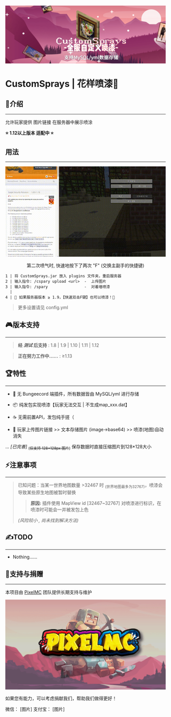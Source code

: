 ![CustomSprays](banner.png)


# <b>CustomSprays</b> | 花样喷漆🎉

## 📢介绍
___
允许玩家提供 图片链接 在服务器中展示喷涂

<b>⭐ 1.12以上版本 适配中 ⭐</b>


## 用法
___
![QuickUse](QuickUse.gif "糊到爆炸的示意图")
<center>第二次喷气时, 快速地按下了两次 "F" (交换主副手的快捷键)</center>

    1 | 将 CustomSprays.jar 放入 plugins 文件夹，重启服务器
    2 | 输入指令: /cspary upload <url>  -  上传图片
    3 | 输入指令: /spary                -  对着墙喷漆
      |
    4 | 🎇 如果服务器版本 ≥ 1.9，【快速双击F键】也可以喷漆！🎇

> 更多设置请见 config.yml

## 🎮版本支持
___
> <b>经 *测试* 后支持</b> : 1.8 | 1.9 | 1.10 | 1.11 | 1.12

> <b>正在努力工作中......</b> : ≥1.13



## 🏆特性
___

- 🙅‍ 无 Bungeecord 端插件，所有数据皆由 MySQL/yml 进行存储

- 📦 纯发包实现喷漆【玩家无法交互 | 不生成map_xxx.dat】

- ☕ 无需前置API，发包纯手搓（

- 🔗 玩家上传图片链接 >> 文本存储图片 (image->base64) >> 喷漆(地图)自动消失

... *[已完善]* <sub>(~~仅支持 128\*128px 图片~~)</sub> 保存数据时直接压缩图片到128*128大小



## ⚡注意事项
___

> 已知问题：当某一世界地图数量 >32467 时 <sub>(世界地图最多为32767)</sub>，喷漆会导致某些原生地图被暂时替换
>
>> <b>原因:</b> 插件使用 MapView id [32467~32767] 对喷漆进行标识，在喷漆时可能会一并被发包上色
>
> *(风险较小 , 尚未找到解决方法)*



## ✍TODO
___
- Nothing......



## 💖支持与捐赠
___
本项目由 [PixelMC](http://pixelmc.cn/) 团队提供长期支持与维护

![logo](banner_logo.png#width-full)

如果您有能力，可以考虑捐献我们，帮助我们做得更好！

微信：
[图片]
支付宝：
[图片]